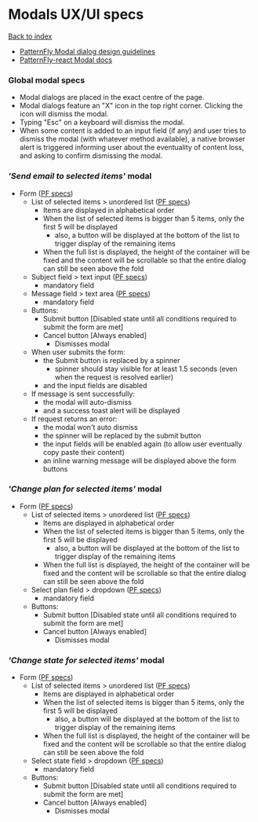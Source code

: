 # Modals UX/UI specs

[Back to index](../index.md)

* [PatternFly Modal dialog design guidelines](https://www.patternfly.org/v4/design-guidelines/usage-and-behavior/modal)
* [PatternFly-react Modal docs](https://www.patternfly.org/v4/documentation/react/components/modal)

### Global modal specs
* Modal dialogs are placed in the exact centre of the page.
* Modal dialogs feature an "X" icon in the top right corner. Clicking the icon will dismiss the modal.
* Typing "Esc" on a keyboard will dismiss the modal.
* When some content is added to an input field (if any) and user tries to dismiss the modal (with whatever method available), a native browser alert is triggered informing user about the eventuality of content loss, and asking to confirm dismissing the modal.

### _'Send email to selected items'_ modal
* Form ([PF specs](https://www.patternfly.org/v4/documentation/react/components/form))
  * List of selected items > unordered list ([PF specs](https://www.patternfly.org/v4/documentation/react/components/list))
    * Items are displayed in alphabetical order
    * When the list of selected items is bigger than 5 items, only the first 5 will be displayed
      * also, a button will be displayed at the bottom of the list to trigger display of the remaining items
    * When the full list is displayed, the height of the container will be fixed and the content will be scrollable so that the entire dialog can still be seen above the fold
  * Subject field > text input ([PF specs](https://www.patternfly.org/v4/documentation/react/components/textinput))
    * mandatory field
  * Message field > text area ([PF specs](https://www.patternfly.org/v4/documentation/react/components/textarea))
    * mandatory field
  * Buttons:
    * Submit button [Disabled state until all conditions required to submit the form are met]
    * Cancel button [Always enabled]
      * Dismisses modal
  * When user submits the form:
    * the Submit button is replaced by a spinner
      * spinner should stay visible for at least 1.5 seconds (even when the request is resolved earlier)
    * and the input fields are disabled
  * If message is sent successfully:
    * the modal will auto-dismiss
    * and a success toast alert will be displayed
  * If request returns an error:
    * the modal won't auto dismiss
    * the spinner will be replaced by the submit button
    * the input fields will be enabled again (to allow user eventually copy paste their content)
    * an inline warning message will be displayed above the form buttons


### _'Change plan for selected items'_ modal
* Form ([PF specs](https://www.patternfly.org/v4/documentation/react/components/form))
  * List of selected items > unordered list ([PF specs](https://www.patternfly.org/v4/documentation/react/components/list))
    * Items are displayed in alphabetical order
    * When the list of selected items is bigger than 5 items, only the first 5 will be displayed
      * also, a button will be displayed at the bottom of the list to trigger display of the remaining items
    * When the full list is displayed, the height of the container will be fixed and the content will be scrollable so that the entire dialog can still be seen above the fold
  * Select plan field > dropdown ([PF specs](https://www.patternfly.org/v4/documentation/react/components/dropdown))
    * mandatory field
  * Buttons:
    * Submit button [Disabled state until all conditions required to submit the form are met]
    * Cancel button [Always enabled]
      * Dismisses modal


### _'Change state for selected items'_ modal
* Form ([PF specs](https://www.patternfly.org/v4/documentation/react/components/form))
  * List of selected items > unordered list ([PF specs](https://www.patternfly.org/v4/documentation/react/components/list))
    * Items are displayed in alphabetical order
    * When the list of selected items is bigger than 5 items, only the first 5 will be displayed
      * also, a button will be displayed at the bottom of the list to trigger display of the remaining items
    * When the full list is displayed, the height of the container will be fixed and the content will be scrollable so that the entire dialog can still be seen above the fold
  * Select state field > dropdown ([PF specs](https://www.patternfly.org/v4/documentation/react/components/dropdown))
    * mandatory field
  * Buttons:
    * Submit button [Disabled state until all conditions required to submit the form are met]
    * Cancel button [Always enabled]
      * Dismisses modal
